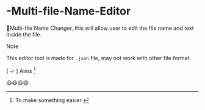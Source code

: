 # -Multi-file-Name-Editor
🌟Multi-file Name Changer, this will allow user to edit the file name and text inside the file. 
> [!NOTE]
> This editor tool is made for `.json` file, may not work with other file format.

[ ✓ ] Aims [^1]  
[^1]: To make something easier.

😃😃😃😃
